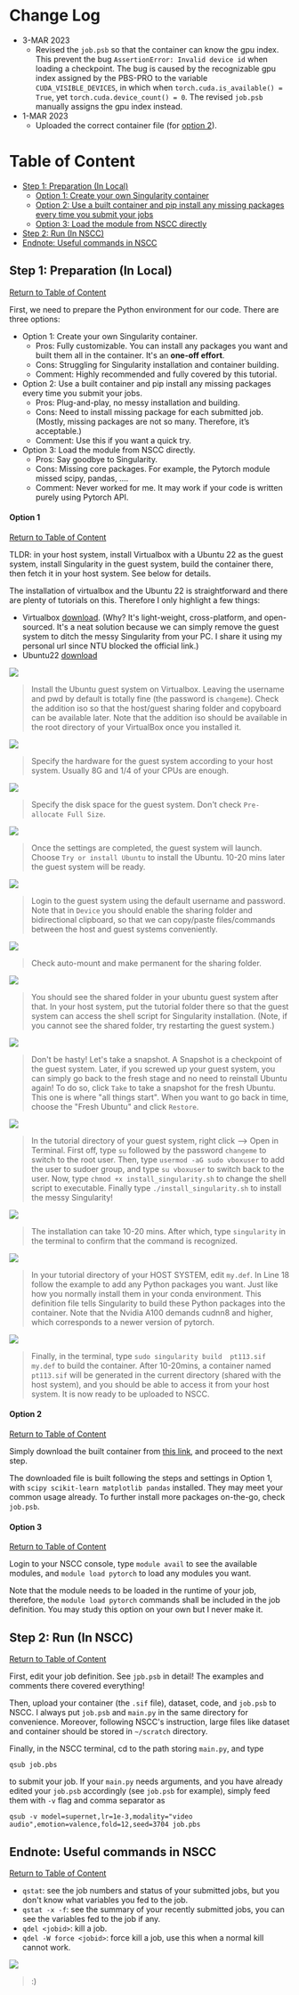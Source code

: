 # Change Log

+ 3-MAR 2023
	+ Revised the `job.psb` so that the container can know the gpu index. This prevent the bug `AssertionError: Invalid device id` when loading a checkpoint. The bug is caused by the recognizable gpu index assigned by the PBS-PRO to the variable `CUDA_VISIBLE_DEVICES`, in which  when `torch.cuda.is_available() = True`, yet `torch.cuda.device_count() = 0`. The revised `job.psb` manually assigns the gpu index instead. 
+ 1-MAR 2023
	+ Uploaded the correct container file (for [option 2](#option-2)).

# Table of Content<a name="table-of-content"></a>

+ [Step 1: Preparation (In Local)](#step-1-preparation-in-local)
	+ [Option 1: Create your own Singularity container](#option-1)
	+ [Option 2: Use a built container and pip install any missing packages every time you submit your jobs](#option-2)
	+ [Option 3: Load the module from NSCC directly](#option-3)
+ [Step 2: Run (In NSCC)](#step-2-run-in-nscc)
+ [Endnote: Useful commands in NSCC](#endnote-useful-commands-in-nscc)

## Step 1: Preparation (In Local)<a name="step-1-preparation-in-local"></a>
[Return to Table of Content](#table-of-content)

First, we need to prepare the Python environment for our code. There are three options:

+ Option 1: Create your own Singularity container.
	+ Pros: Fully customizable. You can install any packages you want and built them all in the container. It's an **one-off effort**.
	+ Cons: Struggling for Singularity installation and container building. 
	+ Comment: Highly recommended and fully covered by this tutorial.
+ Option 2: Use a built container and pip install any missing packages every time you submit your jobs.
	+ Pros: Plug-and-play, no messy installation and building.
	+ Cons: Need to install missing package for each submitted job. (Mostly, missing packages are not so many. Therefore, it’s acceptable.)
	+ Comment: Use this if you want a quick try.
+ Option 3: Load the module from NSCC directly.
	+ Pros: Say goodbye to Singularity.
	+ Cons: Missing core packages. For example, the Pytorch module missed scipy, pandas, ....
	+ Comment: Never worked for me. It may work if your code is written purely using Pytorch API.

#### Option 1<a name="option-1"></a>
[Return to Table of Content](#table-of-content)

TLDR: in your host system, install Virtualbox with a Ubuntu 22 as the guest system, install Singularity in the guest system, build the container there, then fetch it in your host system. See below for details.

The installation of virtualbox and the Ubuntu 22 is straightforward and there are plenty of tutorials on this. Therefore I only highlight a few things:

+ Virtualbox [download](https://entuedu-my.sharepoint.com/:u:/g/personal/su012_e_ntu_edu_sg/EVzxRsD8Jx5BmBxsbxuFCNAB5_wWMezZjcy0AxwDHVtvlw?e=DYe8yC). (Why? It's light-weight, cross-platform, and open-sourced. It's a neat solution because we can simply remove the guest system to ditch the messy Singularity from your PC. I share it using my personal url since NTU blocked the official link.)
+ Ubuntu22 [download](http://www.releases.ubuntu.com/22.04/ubuntu-22.04.2-desktop-amd64.iso) 


![](./images/vb1.png)
> Install the Ubuntu guest system on Virtualbox. Leaving the username and pwd by default is totally fine (the password is `changeme`). Check the addition iso so that the host/guest sharing folder and copyboard can be available later. Note that the addition iso should be available in the root directory of your VirtualBox once you installed it.

![](./images/vb1_1.png)
> Specify the hardware for the guest system according to your host system. Usually 8G and 1/4 of your CPUs are enough.

![](./images/vb1_2.png)
> Specify the disk space for the guest system. Don't check `Pre-allocate Full Size`.

![](./images/vb1_3.png)
> Once the settings are completed, the guest system will launch. Choose `Try or install Ubuntu` to install the Ubuntu. 10-20 mins later the guest system will be ready.

![](./images/vb1_4.png)
> Login to the guest system using the default username and password. Note that in `Device` you should enable the sharing folder and bidirectional clipboard, so that we can copy/paste files/commands between the host and guest systems conveniently.

![](./images/vb2.png)
> Check auto-mount and make permanent for the sharing folder.

![](./images/vb3.png)
> You should see the shared folder in your ubuntu guest system after that. In your host system, put the tutorial folder there so that the guest system can access the shell script for Singularity installation. (Note, if you cannot see the shared folder, try restarting the guest system.)

![](./images/vb1_5.png)
> Don't be hasty! Let's take a snapshot. A Snapshot is a checkpoint of the guest system. Later, if you screwed up your guest system, you can simply go back to the fresh stage and no need to reinstall Ubuntu again! To do so, click `Take` to take a snapshot for the fresh Ubuntu. This one is where "all things start". When you want to go back in time, choose the "Fresh Ubuntu" and click `Restore`.


![](./images/vb5.png)
> In the tutorial directory of your guest system, right click --> Open in Terminal. First off, type `su` followed by the password `changeme` to switch to the root user. Then, type `usermod -aG sudo vboxuser` to add the user to sudoer group, and type `su vboxuser` to switch back to the user. Now, type `chmod +x install_singularity.sh` to change the shell script to executable. Finally type `./install_singularity.sh` to install the messy Singularity! 

![](./images/vb6.png)
> The installation can take 10-20 mins. After which, type `singularity` in the terminal to confirm that the command is recognized.

![](./images/vb7.png)
> In your tutorial directory of your HOST SYSTEM, edit `my.def`. In Line 18 follow the example to add any Python packages you want. Just like how you normally install them in your conda environment. This definition file tells Singularity to build these Python packages into the container. Note that the Nvidia A100 demands cudnn8 and higher, which corresponds to a newer version of pytorch. 

![](./images/vb8.png)
> Finally, in the terminal, type `sudo singularity build  pt113.sif my.def` to build the container. After 10-20mins, a container named `pt113.sif` will be generated in the current directory (shared with the host system), and you should be able to access it from your host system. It is now ready to be uploaded to NSCC.



#### Option 2<a name="option-2"></a>
[Return to Table of Content](#table-of-content)

Simply download the built container from [this link](https://entuedu-my.sharepoint.com/:f:/g/personal/su012_e_ntu_edu_sg/EmfmArJu9LtJhgGbPHyGMqgB0t33SoyM2Y_pVXgj94EBdg?e=gOZvT6), and proceed to the next step.

The downloaded file is built following the steps and settings in Option 1, with `scipy scikit-learn matplotlib pandas` installed. They may meet your common usage already. To further install more packages on-the-go, check `job.psb`.

#### Option 3<a name="option-3"></a>
[Return to Table of Content](#table-of-content)

Login to your NSCC console, type `module avail` to see the available modules, and `module load pytorch` to load any modules you want.

Note that the module needs to be loaded in the runtime of your job, therefore, the `module load pytorch` commands shall be included in the job definition. You may study this option on your own but I never make it.


## Step 2: Run (In NSCC)<a name="step-2-run-in-nscc"></a>
[Return to Table of Content](#table-of-content)

First, edit your job definition. See `jpb.psb` in detail! The examples and comments there covered everything!

Then, upload your container (the `.sif` file), dataset, code, and `job.psb` to NSCC. I always put `job.psb` and `main.py` in the same directory for convenience. Moreover, following NSCC's instruction, large files like dataset and container should be stored in `~/scratch` directory.

Finally, in the NSCC terminal, cd to the path storing `main.py`, and type
```
qsub job.pbs
```

to submit your job. If your `main.py` needs arguments, and you have already edited your `job.psb` accordingly (see `job.psb` for example), simply feed them with `-v` flag and comma separator as 
```
qsub -v model=supernet,lr=1e-3,modality="video audio",emotion=valence,fold=12,seed=3704 job.pbs
```

## Endnote: Useful commands in NSCC<a name="endnote-useful-commands-in-nscc"></a>
[Return to Table of Content](#table-of-content)

+ `qstat`: see the job numbers and status of your submitted jobs, but you don't know what variables you fed to the job.
+ `qstat -x -f`: see the summary of your recently submitted jobs, you can see the variables fed to the job if any.
+ `qdel <jobid>`: kill a job.
+ `qdel -W force <jobid>`: force kill a job, use this when a normal kill cannot work.

![](./images/vb9.png)
> :)